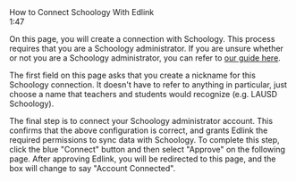 <div class="card watch-video flex flex-align" video="ODQ4zlvSljo">
    <div class="video-icon"></div>
    <div class="ff">
        <div class="video-title">How to Connect Schoology With Edlink</div>
        <div class="video-time">1:47</div>
    </div>
</div>

On this page, you will create a connection with Schoology. This process requires that you are a Schoology administrator. If you are unsure whether or not you are a Schoology administrator, you can refer to [our guide here](/docs/administrators/schoology).

<p class="nickname">
    The first field on this page asks that you create a nickname for this Schoology connection. It doesn't have to refer to anything in particular, just choose a name that teachers and students would recognize (e.g. LAUSD Schoology).
</p>

The final step is to connect your Schoology administrator account. This confirms that the above configuration is correct, and grants Edlink the required permissions to sync data with Schoology. To complete this step, click the blue "Connect" button and then select "Approve" on the following page. After approving Edlink, you will be redirected to this page, and the box will change to say "Account Connected".